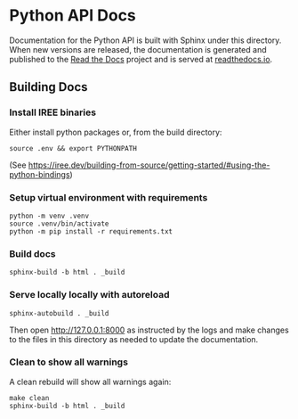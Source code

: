 # Python API Docs

Documentation for the Python API is built with Sphinx under this directory.
When new versions are released, the documentation is generated and published
to the [Read the Docs](https://app.readthedocs.org/projects/iree-python-api/)
project and is served at
[readthedocs.io](https://iree-python-api.readthedocs.io/en/latest/).

## Building Docs

### Install IREE binaries

Either install python packages or, from the build directory:

```shell
source .env && export PYTHONPATH
```

(See
<https://iree.dev/building-from-source/getting-started/#using-the-python-bindings>)

### Setup virtual environment with requirements

```shell
python -m venv .venv
source .venv/bin/activate
python -m pip install -r requirements.txt
```

### Build docs

```shell
sphinx-build -b html . _build
```

### Serve locally locally with autoreload

```shell
sphinx-autobuild . _build
```

Then open http://127.0.0.1:8000 as instructed by the logs and make changes to
the files in this directory as needed to update the documentation.

### Clean to show all warnings

A clean rebuild will show all warnings again:

```shell
make clean
sphinx-build -b html . _build
```
